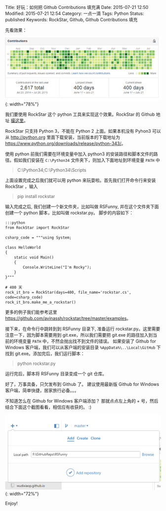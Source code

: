 Title: 好玩：如何把 Github Contributions 填充满
Date: 2015-07-21 12:50
Modified: 2015-07-21 12:54
Category: 一点一滴
Tags: Python
Status: published
Keywords: RockStar, Github, Github Contributions 填充

先看效果：  

![rockstar](images/RockStar/rockstar.PNG){: width="78%"}

我们要使用 RockStar 这个 python 工具来实现这个效果。RockStar 的 Github 地址 [撮这里](https://github.com/avinassh/rockstar)。

RockStar 只支持 Python 3，不能在 Python 2 上面。如果本机没有 Pyhon3 可以从 <http://python.org> 里面下载安装，当前版本的下载地址为 <https://www.python.org/downloads/release/python-343/>。

使用 python 前我们需要在环境变量中加入 python3 的安装路径和脚本文件的路径。假如我们安装在 `C:\Python34` 文件夹下，则加入下面地址到环境变量 `PATH` 中

> C:\Python34;C:\Python34\Scripts


上面设置完成之后我们就可以用 python 来玩耍啦。首先我们打开命令行来安装 RockStar ，输入

> pip install rockstar

输入完成之后, 我们创建一个新文件夹，比如叫做 RSFunny, 并在这个文件夹下面创建一个 python 脚本，比如叫做 rockstar.py。 脚步的内容如下：

	:::python
	from RockStar import RockStar

	csharp_code = """using System;
	
	class HelloWorld
	{
	    static void Main()
	    {
	        Console.WriteLine("I'm Rocky");
	    }
	}"""
	
	# 400 天
	rock_it_bro = RockStar(days=400, file_name='rockstar.cs', code=csharp_code)
	rock_it_bro.make_me_a_rockstar()

更多的例子我们能参考这里 <https://github.com/avinassh/rockstar/tree/master/examples>。
	
接下来，在命令行中跳转到到 RSFunny 目录下, 准备运行 rockstar.py。这里需要注意一下，因为脚本需要用到 git.exe，所以我们需要把 git.exe 的路径加入到当前的环境变量 `PATH` 中，不然会抛出找不到文件的错误。
如果安装了 Github for Windows 客户端，我们可以从客户端的安装目录 `%AppData%\..\Local\GitHub` 下找到 git.exe。添加完后，我们运行脚本：  

> python rockstar.py

运行完后，脚本将 RSFunny 目录变成一个 git 仓库。

好了，万事具备，只欠发布到 Github 了。 建议使用最新版 Github for Windows 客户端，简单快捷，居家旅行必备。。。

不知道怎么在 Github for Windows 客户端添加？ 那就点点左上角的 + 号，然后结合下面这个截图看看，相信应有收获的。 :) 

![gitAddRepo](images/RockStar/gitAddRepo.PNG){: width="72%"}

Enjoy!
